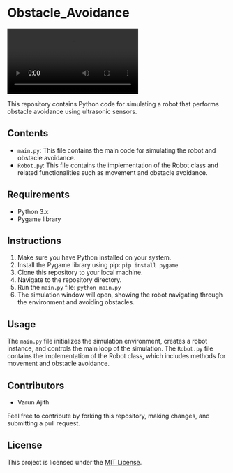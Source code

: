 # Obstacle_Avoidance


![Simulation ](Obstacle_avoidance.mp4)


This repository contains Python code for simulating a robot that performs obstacle avoidance using ultrasonic sensors.

## Contents

- `main.py`: This file contains the main code for simulating the robot and obstacle avoidance.
- `Robot.py`: This file contains the implementation of the Robot class and related functionalities such as movement and obstacle avoidance.

## Requirements

- Python 3.x
- Pygame library

## Instructions

1. Make sure you have Python installed on your system.
2. Install the Pygame library using pip:  `pip install pygame`
3. Clone this repository to your local machine.
4. Navigate to the repository directory.
5. Run the `main.py` file: `python main.py`
6. The simulation window will open, showing the robot navigating through the environment and avoiding obstacles.

## Usage

The `main.py` file initializes the simulation environment, creates a robot instance, and controls the main loop of the simulation. The `Robot.py` file contains the implementation of the Robot class, which includes methods for movement and obstacle avoidance.

## Contributors

- Varun Ajith

Feel free to contribute by forking this repository, making changes, and submitting a pull request.

## License

This project is licensed under the [MIT License](LICENSE).


